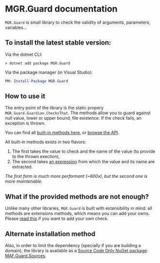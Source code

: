 MGR.Guard documentation
===

`MGR.Guard` is small library to check the validity of arguments, parameters, variables...

## To install the latest stable version:

Via the dotnet CLI:
```
> dotnet add package MGR.Guard
```
Via the package manager (in Visual Studio):
```powershell
PM> Install-Package MGR.Guard
```

## How to use it
The entry point of the library is the static propery `MGR.Guard.Guardian.ChecksThat`.
The methods allow you to guard against null value, lower or upper bound, file existence.
If the check fails, an exception is thrown.

You can find all [built-in methods here](guard.md), or [browse the API](/api).

All built-in methods exists in two flavors:

1. The first takes the value to check and the name of the value (to provide to the thrown exection),
2. The second takes [an expression](guard-expression.md) from which the value and its name are extracted.

*The first form is much more performant (~600x), but the second one is more maintenable.*

## What if the provided methods are not enough?

Unlike many other libraries, `MGR.Guard` is built with extensibility in mind:
all methods are extensions methods, which means you can add your owns.
Please [read this](extensibility.md) if you want to add your own check.

## Alternate installation method
Also, in order to limit the dependency (specially if you are building a domain), the library is available as a [Source Code Only NuGet package](https://medium.com/@attilah/source-code-only-nuget-packages-8f34a8fb4738):
 [MAF.Guard.Sources](guard-sources.md).
